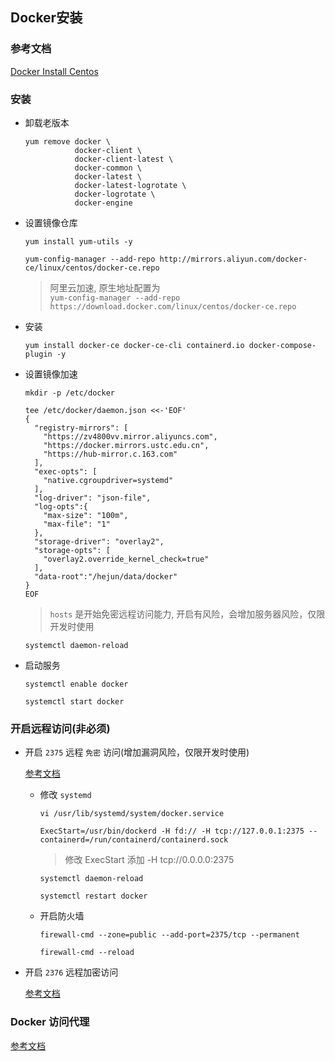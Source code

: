 ## Docker安装

### 参考文档

[Docker Install Centos](https://docs.docker.com/engine/install/centos/)

### 安装

- 卸载老版本
  ```
  yum remove docker \
             docker-client \
             docker-client-latest \
             docker-common \
             docker-latest \
             docker-latest-logrotate \
             docker-logrotate \
             docker-engine
  ```

- 设置镜像仓库

  ```
  yum install yum-utils -y
  ```

  ```
  yum-config-manager --add-repo http://mirrors.aliyun.com/docker-ce/linux/centos/docker-ce.repo
  ```
  > 阿里云加速, 原生地址配置为 <br/> `yum-config-manager --add-repo https://download.docker.com/linux/centos/docker-ce.repo`

- 安装

  ```
  yum install docker-ce docker-ce-cli containerd.io docker-compose-plugin -y
  ```

- 设置镜像加速

  ```
  mkdir -p /etc/docker
  ```

  ```
  tee /etc/docker/daemon.json <<-'EOF'
  {
    "registry-mirrors": [
      "https://zv4800vv.mirror.aliyuncs.com",
      "https://docker.mirrors.ustc.edu.cn",
      "https://hub-mirror.c.163.com"
    ],
    "exec-opts": [
      "native.cgroupdriver=systemd"
    ],
    "log-driver": "json-file",
    "log-opts":{
      "max-size": "100m",
      "max-file": "1"
    },
    "storage-driver": "overlay2",
    "storage-opts": [
      "overlay2.override_kernel_check=true"
    ],
    "data-root":"/hejun/data/docker"
  }
  EOF
  
  ```
  > `hosts` 是开始免密远程访问能力, 开启有风险，会增加服务器风险，仅限开发时使用

  ```
  systemctl daemon-reload
  ```

- 启动服务

  ```
  systemctl enable docker
  ```

  ```
  systemctl start docker
  ```

### 开启远程访问(非必须)

- 开启 `2375` 远程 `免密` 访问(增加漏洞风险，仅限开发时使用)
  
  [参考文档](https://docs.docker.com/engine/install/linux-postinstall/#configuring-remote-access-with-systemd-unit-file)

  - 修改 `systemd`
    
    ```
    vi /usr/lib/systemd/system/docker.service
    ```
    
    ```
    ExecStart=/usr/bin/dockerd -H fd:// -H tcp://127.0.0.1:2375 --containerd=/run/containerd/containerd.sock
    ```
    > 修改 ExecStart 添加 -H tcp://0.0.0.0:2375
    
    ```
    systemctl daemon-reload
    ```
    
    ```
    systemctl restart docker
    ```
    
  - 开启防火墙
    ```
    firewall-cmd --zone=public --add-port=2375/tcp --permanent
    ```
  
    ```
    firewall-cmd --reload
    ```

- 开启 `2376` 远程加密访问

  [参考文档](https://docs.docker.com/engine/security/protect-access/#use-tls-https-to-protect-the-docker-daemon-socket)

### Docker 访问代理

[参考文档](https://docs.docker.com/config/daemon/systemd/#httphttps-proxy)
